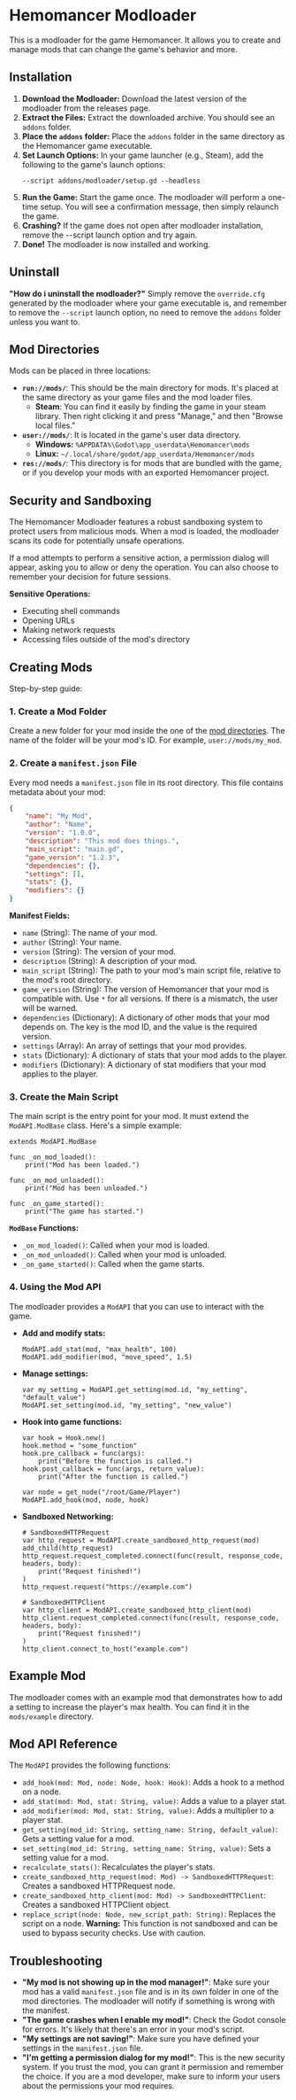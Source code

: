 # Hemomancer Modloader

This is a modloader for the game Hemomancer. It allows you to create and manage mods that can change the game's behavior and more.

## Installation

1.  **Download the Modloader:** Download the latest version of the modloader from the releases page.
2.  **Extract the Files:** Extract the downloaded archive. You should see an `addons` folder.
3.  **Place the `addons` folder:** Place the `addons` folder in the same directory as the Hemomancer game executable.
4.  **Set Launch Options:** In your game launcher (e.g., Steam), add the following to the game's launch options:
    ```
    --script addons/modloader/setup.gd --headless
    ```
5.  **Run the Game:** Start the game once. The modloader will perform a one-time setup. You will see a confirmation message, then simply relaunch the game.
6. **Crashing?** If the game does not open after modloader installation, remove the --script launch option and try again.
7.  **Done!** The modloader is now installed and working.

## Uninstall

**"How do i uninstall the modloader?"** Simply remove the `override.cfg` generated by the modloader where your game executable is, and remember to remove the `--script` launch option, no need to remove the `addons` folder unless you want to.

## Mod Directories 

Mods can be placed in three locations:
*   **`run://mods/`**: This should be the main directory for mods. It's placed at the same directory as your game files and the mod loader files.
    *   **Steam**: You can find it easily by finding the game in your steam library. Then right clicking it and press "Manage," and then "Browse local files."
*   **`user://mods/`**: It is located in the game's user data directory.
    *   **Windows:** `%APPDATA%\Godot\app_userdata\Hemomancer\mods`
    *   **Linux:** `~/.local/share/godot/app_userdata/Hemomancer/mods`
*   **`res://mods/`**: This directory is for mods that are bundled with the game, or if you develop your mods with an exported Hemomancer project.

## Security and Sandboxing

The Hemomancer Modloader features a robust sandboxing system to protect users from malicious mods. When a mod is loaded, the modloader scans its code for potentially unsafe operations.

If a mod attempts to perform a sensitive action, a permission dialog will appear, asking you to allow or deny the operation. You can also choose to remember your decision for future sessions.

**Sensitive Operations:**

*   Executing shell commands
*   Opening URLs
*   Making network requests
*   Accessing files outside of the mod's directory

## Creating Mods

Step-by-step guide:

### 1. Create a Mod Folder

Create a new folder for your mod inside the one of the [mod directories](#mod-directories). The name of the folder will be your mod's ID. For example, `user://mods/my_mod`.

### 2. Create a `manifest.json` File

Every mod needs a `manifest.json` file in its root directory. This file contains metadata about your mod:

```json
{
    "name": "My Mod",
    "author": "Name",
    "version": "1.0.0",
    "description": "This mod does things.",
    "main_script": "main.gd",
    "game_version": "1.2.3",
    "dependencies": {},
    "settings": [],
    "stats": {},
    "modifiers": {}
}
```

**Manifest Fields:**

*   `name` (String): The name of your mod.
*   `author` (String): Your name.
*   `version` (String): The version of your mod.
*   `description` (String): A description of your mod.
*   `main_script` (String): The path to your mod's main script file, relative to the mod's root directory.
*   `game_version` (String): The version of Hemomancer that your mod is compatible with. Use `*` for all versions. If there is a mismatch, the user will be warned.
*   `dependencies` (Dictionary): A dictionary of other mods that your mod depends on. The key is the mod ID, and the value is the required version.
*   `settings` (Array): An array of settings that your mod provides.
*   `stats` (Dictionary): A dictionary of stats that your mod adds to the player.
*   `modifiers` (Dictionary): A dictionary of stat modifiers that your mod applies to the player.

### 3. Create the Main Script

The main script is the entry point for your mod. It must extend the `ModAPI.ModBase` class. Here's a simple example:

```gdscript
extends ModAPI.ModBase

func _on_mod_loaded():
    print("Mod has been loaded.")

func _on_mod_unloaded():
    print("Mod has been unloaded.")

func _on_game_started():
    print("The game has started.")
```

**`ModBase` Functions:**

*   `_on_mod_loaded()`: Called when your mod is loaded.
*   `_on_mod_unloaded()`: Called when your mod is unloaded.
*   `_on_game_started()`: Called when the game starts.

### 4. Using the Mod API

The modloader provides a `ModAPI` that you can use to interact with the game.

*   **Add and modify stats:**
    ```gdscript
    ModAPI.add_stat(mod, "max_health", 100)
    ModAPI.add_modifier(mod, "move_speed", 1.5)
    ```
*   **Manage settings:**
    ```gdscript
    var my_setting = ModAPI.get_setting(mod.id, "my_setting", "default_value")
    ModAPI.set_setting(mod.id, "my_setting", "new_value")
    ```
*   **Hook into game functions:**
    ```gdscript
    var hook = Hook.new()
    hook.method = "some_function"
    hook.pre_callback = func(args):
        print("Before the function is called.")
    hook.post_callback = func(args, return_value):
        print("After the function is called.")
    
    var node = get_node("/root/Game/Player")
    ModAPI.add_hook(mod, node, hook)
    ```
*   **Sandboxed Networking:**
    ```gdscript
    # SandboxedHTTPRequest
    var http_request = ModAPI.create_sandboxed_http_request(mod)
    add_child(http_request)
    http_request.request_completed.connect(func(result, response_code, headers, body):
        print("Request finished!")
    )
    http_request.request("https://example.com")

    # SandboxedHTTPClient
    var http_client = ModAPI.create_sandboxed_http_client(mod)
    http_client.request_completed.connect(func(result, response_code, headers, body):
        print("Request finished!")
    )
    http_client.connect_to_host("example.com")
    ```

## Example Mod

The modloader comes with an example mod that demonstrates how to add a setting to increase the player's max health. You can find it in the `mods/example` directory.

## Mod API Reference

The `ModAPI` provides the following functions:

*   `add_hook(mod: Mod, node: Node, hook: Hook)`: Adds a hook to a method on a node.
*   `add_stat(mod: Mod, stat: String, value)`: Adds a value to a player stat.
*   `add_modifier(mod: Mod, stat: String, value)`: Adds a multiplier to a player stat.
*   `get_setting(mod_id: String, setting_name: String, default_value)`: Gets a setting value for a mod.
*   `set_setting(mod_id: String, setting_name: String, value)`: Sets a setting value for a mod.
*   `recalculate_stats()`: Recalculates the player's stats.
*   `create_sandboxed_http_request(mod: Mod) -> SandboxedHTTPRequest`: Creates a sandboxed HTTPRequest node.
*   `create_sandboxed_http_client(mod: Mod) -> SandboxedHTTPClient`: Creates a sandboxed HTTPClient object.
*   `replace_script(node: Node, new_script_path: String)`: Replaces the script on a node. **Warning:** This function is not sandboxed and can be used to bypass security checks. Use with caution.

## Troubleshooting

*   **"My mod is not showing up in the mod manager!"**: Make sure your mod has a valid `manifest.json` file and is in its own folder in one of the mod directories. The modloader will notify if something is wrong with the manifest.
*   **"The game crashes when I enable my mod!"**: Check the Godot console for errors. It's likely that there's an error in your mod's script.
*   **"My settings are not saving!"**: Make sure you have defined your settings in the `manifest.json` file.
*   **"I'm getting a permission dialog for my mod!"**: This is the new security system. If you trust the mod, you can grant it permission and remember the choice. If you are a mod developer, make sure to inform your users about the permissions your mod requires.